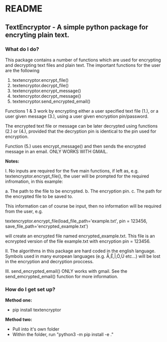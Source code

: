 # README #
## TextEncryptor - A simple python package for encryting plain text. ##

### What do I do?  ###

This package contains a number of functions which are used for 
encrypting and decrypting text files and plain text. The important
functions for the user are the following

1. textencryptor.encrypt_file() 
2. textencryptor.decrypt_file()
3. textencryptor.encrypt_message()
4. textencryptor.decrypt_message()
5. textencryptor.send_encrypted_email()

Functions 1 & 3 work by encrypting either a user specified 
text file (1.), or a user given message (3.), using a user
given encryption pin/password. 

The encrypted text file or message can be later decrypted
using functions (2.) or (4.), provided that the decryption
pin is identical to the pin used for encryption.  

Function (5.) uses encrypt_message() and then sends the 
encrypted message in an email. ONLY WORKS WITH GMAIL.

**Notes:**

I. No inputs are required for the five main functions, if 
left as, e.g. textencryptor.encrypt_file(), the user will be 
prompted for the required infromation, in this example:

a. The path to the file to be encrypted.
b. The encryption pin. 
c. The path for the encrypted file to be saved to. 

This information can of course be input, then no information
will be required from the user, e.g. 

textencryptor.encrypt_file(load_file_path='example.txt', pin = 123456, save_file_path='encrypted_example.txt')

will create an encrypted file named encrypted_example.txt.
This file is an ecnrypted version of the file example.txt
with encryption pin = 123456. 

II. The algorithms in this package are hard coded in the 
english language. Symbols used in many european languages
(e.g. Å,Ê,Î,Ó,Ù etc...) will be lost in the encryption
and decryption proccess.  

III. send_encrypted_email() ONLY works with gmail. See the 
send_emcrypted_email() function for more information. 


### How do I get set up? ###

**Method one:**
* pip install textencryptor

**Method two:**
* Pull into it's own folder
* Within the folder, run "python3 -m pip install -e ."

